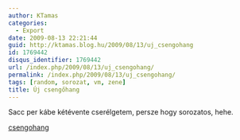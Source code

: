 ```yaml
---
author: KTamas
categories:
  - Export
date: 2009-08-13 22:21:44
guid: http://ktamas.blog.hu/2009/08/13/uj_csengohang
id: 1769442
disqus_identifier: 1769442
url: /index.php/2009/08/13/uj_csengohang/
permalink: /index.php/2009/08/13/uj_csengohang/
tags: [random, sorozat, vm, zene]
title: Új csengőhang
---
```


Sacc per kábe kétévente cserélgetem, persze hogy sorozatos, hehe. 

[csengohang](http://ktamas.blog.hu/media/image/200908/csengohang.mp3)
